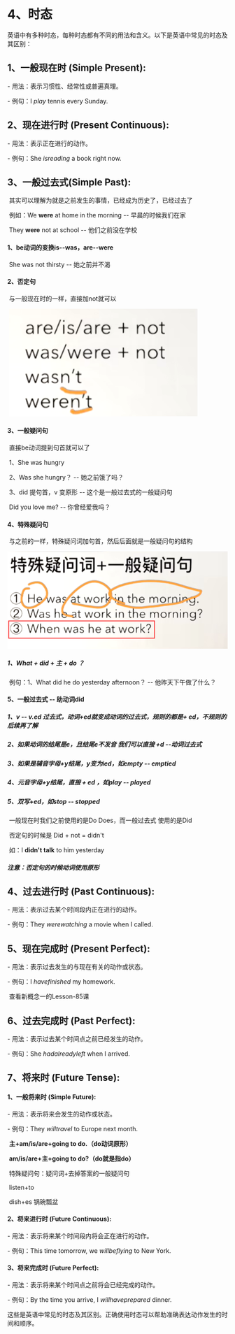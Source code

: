# 4、时态



英语中有多种时态，每种时态都有不同的用法和含义。以下是英语中常见的时态及其区别：



## 1、一般现在时 (Simple Present):

 \- 用法：表示习惯性、经常性或普遍真理。

 \- 例句：I $play$ tennis every Sunday.

## 2、现在进行时 (Present Continuous):

 \- 用法：表示正在进行的动作。

 \- 例句：She $is reading$ a book right now.



## 3、一般过去式(Simple Past):

​		其实可以理解为就是之前发生的事情，已经成为历史了，已经过去了

​		例如：We **were** at home in the morning -- 早晨的时候我们在家

​			They **were** not at school -- 他们之前没在学校





#### 	1、be动词的变换is--was，are--were

​			She was not thirsty -- 她之前并不渴



#### 	2、否定句

​			与一般现在时的一样，直接加not就可以

​	![image-20241026184719176](./../../../.vuepress/public/images/image-20241026184719176.png)



#### 	3、一般疑问句

​		直接be动词提到句首就可以了

​	1、She was hungry

​	2、Was she hungry？  -- 她之前饿了吗？

​	3、did 提句首，v 变原形 -- 这个是一般过去式的一般疑问句

​			Did you love me? -- 你曾经爱我吗？

#### 	4、特殊疑问句

​	与之前的一样，特殊疑问词加句首，然后后面就是一般疑问句的结构

![image-20241026184943992](./../../../.vuepress/public/images/image-20241026184943992.png)



##### 	1、What + did + 主 + do ？

​			例句：1、What did he do yesterday afternoon？ -- 他昨天下午做了什么？



#### 	5、一般过去式 -- 助动词did

##### 		1、v -- v.ed 过去式，动词+ed就变成动词的过去式，规则的都是+ ed，不规则的后续再了解

##### 		2、如果动词的结尾是e，且结尾e不发音 我们可以直接 +d --动词过去式

##### 		3、如果是辅音字母+y结尾，y变为ied，如empty -- emptied

##### 		4、元音字母+y结尾，直接 + ed ，如play -- played

##### 		5、双写+ed，如stop -- stopped



​	一般现在时我们之前使用的是Do Does，而一般过去式 使用的是Did

​			否定句的时候是 Did + not = didn't

​			如：I **didn't talk** to him yesterday

##### 			注意：否定句的时候动词使用原形





## 4、过去进行时 (Past Continuous):

 \- 用法：表示过去某个时间段内正在进行的动作。

 \- 例句：They $were watching$ a movie when I called.

## 5、现在完成时 (Present Perfect):

 \- 用法：表示过去发生的与现在有关的动作或状态。

 \- 例句：I $have finished$ my homework.

​	查看新概念一的Lesson-85课



## 6、过去完成时 (Past Perfect):

 \- 用法：表示过去某个时间点之前已经发生的动作。

 \- 例句：She $had already left$ when I arrived.

## 7、将来时 (Future Tense):

####   	1、一般将来时 (Simple Future):

  \- 用法：表示将来会发生的动作或状态。

  \- 例句：They $will travel$ to Europe next month.

​	**主+am/is/are+going to do.（do动词原形）**

​	**am/is/are+主+going to do?（do就是指do）**

​	特殊疑问句：疑问词+去掉答案的一般疑问句

​	listen+to  

​	dish+es 锅碗瓢盆 





####   	2、将来进行时 (Future Continuous):

  \- 用法：表示将来某个时间段内将会正在进行的动作。

  \- 例句：This time tomorrow, we $will be flying$ to New York.



####   	3、将来完成时 (Future Perfect):

 \- 用法：表示将来某个时间点之前将会已经完成的动作。

 \- 例句：By the time you arrive, I $will have prepared$ dinner.











这些是英语中常见的时态及其区别。正确使用时态可以帮助准确表达动作发生的时间和顺序。











































